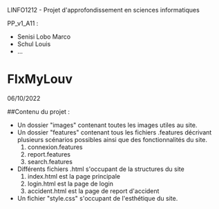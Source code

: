 LINFO1212 - Projet d'approfondissement en sciences informatiques

PP_v1_A11 : 

 - Senisi Lobo Marco
- Schul Louis
- ...

# FIxMyLouv
06/10/2022

##Contenu du projet :
-  Un dossier "images" contenant toutes les images utiles au site. 
- Un dossier "features" contenant tous les fichiers .features décrivant plusieurs scénarios possibles ainsi que des fonctionnalités du site. 
	1. connexion.features
	2. report.features
	3. search.features
- Différents  fichiers .html s'occupant de la structures du site 
	1.  index.html est la page principale
	2. login.html est la page de login
	3. accident.html est la page de report d'accident
 - Un fichier "style.css" s'occupant de l'esthétique du site.
